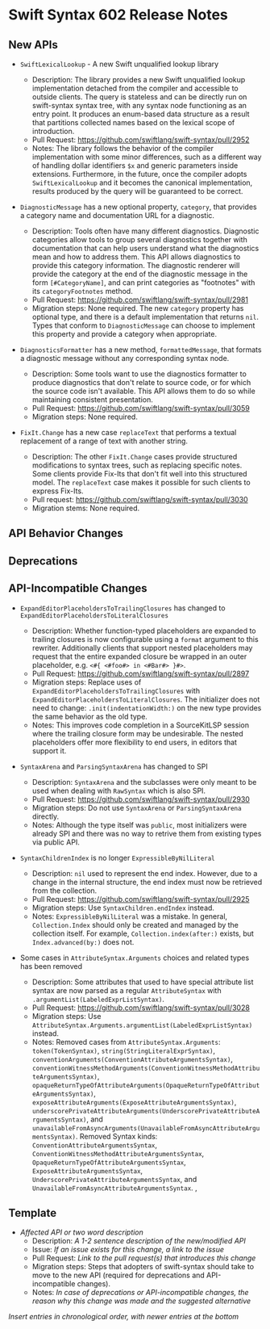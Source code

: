 # Swift Syntax 602 Release Notes

## New APIs

- `SwiftLexicalLookup` - A new Swift unqualified lookup library
  - Description: The library provides a new Swift unqualified lookup implementation detached from the compiler and accessible to outside clients. The query is stateless and can be directly run on swift-syntax syntax tree, with any syntax node functioning as an entry point. It produces an enum-based data structure as a result that partitions collected names based on the lexical scope of introduction. 
  - Pull Request: https://github.com/swiftlang/swift-syntax/pull/2952
  - Notes: The library follows the behavior of the compiler implementation with some minor differences, such as a different way of handling dollar identifiers `$x` and generic parameters inside extensions. Furthermore, in the future, once the compiler adopts `SwiftLexicalLookup` and it becomes the canonical implementation, results produced by the query will be guaranteed to be correct.

- `DiagnosticMessage` has a new optional property, `category`, that provides a category name and documentation URL for a diagnostic.
  - Description: Tools often have many different diagnostics. Diagnostic categories allow tools to group several diagnostics together with documentation that can help users understand what the diagnostics mean and how to address them. This API allows diagnostics to provide this category information. The diagnostic renderer will provide the category at the end of the diagnostic message in the form `[#CategoryName]`, and can print categories as "footnotes" with its `categoryFootnotes` method.
  - Pull Request: https://github.com/swiftlang/swift-syntax/pull/2981
  - Migration steps: None required. The new `category` property has optional type, and there is a default implementation that returns `nil`. Types that conform to `DiagnosticMessage` can choose to implement this property and provide a category when appropriate.

- `DiagnosticsFormatter` has a new method, `formattedMessage`, that formats a diagnostic message without any corresponding syntax node.
  - Description: Some tools want to use the diagnostics formatter to produce diagnostics that don't relate to source code, or for which the source code isn't available. This API allows them to do so while maintaining consistent presentation.
  - Pull Request: https://github.com/swiftlang/swift-syntax/pull/3059
  - Migration steps: None required.

- `FixIt.Change` has a new case `replaceText` that performs a textual replacement of a range of text with another string.
  - Description: The other `FixIt.Change` cases provide structured
    modifications to syntax trees, such as replacing specific notes. Some
    clients provide Fix-Its that don't fit well into this structured model. The
    `replaceText` case makes it possible for such clients to express Fix-Its.
  - Pull request: https://github.com/swiftlang/swift-syntax/pull/3030
  - Migration stems: None required.

## API Behavior Changes

## Deprecations

## API-Incompatible Changes

- `ExpandEditorPlaceholdersToTrailingClosures` has changed to `ExpandEditorPlaceholdersToLiteralClosures`
  - Description: Whether function-typed placeholders are expanded to trailing closures is now configurable using a `format` argument to this rewriter. Additionally clients that support nested placeholders may request that the entire expanded closure be wrapped in an outer placeholder, e.g. `<#{ <#foo#> in <#Bar#> }#>`.
  - Pull Request: https://github.com/swiftlang/swift-syntax/pull/2897
  - Migration steps: Replace uses of `ExpandEditorPlaceholdersToTrailingClosures` with `ExpandEditorPlaceholdersToLiteralClosures`. The initializer does not need to change: `.init(indentationWidth:)` on the new type provides the same behavior as the old type.
  - Notes: This improves code completion in a SourceKitLSP session where the trailing closure form may be undesirable. The nested placeholders offer more flexibility to end users, in editors that support it.

- `SyntaxArena` and `ParsingSyntaxArena` has changed to SPI
  - Description: `SyntaxArena` and the subclasses were only meant to be used when dealing with `RawSyntax` which is also SPI.
  - Pull Request: https://github.com/swiftlang/swift-syntax/pull/2930
  - Migration steps: Do not use `SyntaxArena` or `ParsingSyntaxArena` directly.
  - Notes: Although the type itself was `public`, most initializers were already SPI and there was no way to retrive them from existing types via public API.

- `SyntaxChildrenIndex` is no longer `ExpressibleByNilLiteral`
  - Description: `nil` used to represent the end index. However, due to a change in the internal structure, the end index must now be retrieved from the collection.
  - Pull Request: https://github.com/swiftlang/swift-syntax/pull/2925
  - Migration steps: Use `SyntaxChildren.endIndex` instead.
  - Notes: `ExpressibleByNilLiteral` was a mistake. In general, `Collection.Index` should only be created and managed by the collection itself. For example, `Collection.index(after:)` exists, but `Index.advanced(by:)` does not.

- Some cases in `AttributeSyntax.Arguments` choices and related types has been removed
  - Description: Some attributes that used to have special attribute list syntax are now parsed as a regular `AttributeSyntax` with `.argumentList(LabeledExprListSyntax)`.
  - Pull Request: https://github.com/swiftlang/swift-syntax/pull/3028
  - Migration steps: Use `AttributeSyntax.Arguments.argumentList(LabeledExprListSyntax)` instead.
  - Notes: Removed cases from `AttributeSyntax.Arguments`: `token(TokenSyntax)`, `string(StringLiteralExprSyntax)`, `conventionArguments(ConventionAttributeArgumentsSyntax)`, `conventionWitnessMethodArguments(ConventionWitnessMethodAttributeArgumentsSyntax)`, `opaqueReturnTypeOfAttributeArguments(OpaqueReturnTypeOfAttributeArgumentsSyntax)`, `exposeAttributeArguments(ExposeAttributeArgumentsSyntax)`, `underscorePrivateAttributeArguments(UnderscorePrivateAttributeArgumentsSyntax)`, and `unavailableFromAsyncArguments(UnavailableFromAsyncAttributeArgumentsSyntax)`. Removed Syntax kinds: `ConventionAttributeArgumentsSyntax`, `ConventionWitnessMethodAttributeArgumentsSyntax`, `OpaqueReturnTypeOfAttributeArgumentsSyntax`, `ExposeAttributeArgumentsSyntax`, `UnderscorePrivateAttributeArgumentsSyntax`, and `UnavailableFromAsyncAttributeArgumentsSyntax`.
,
## Template

- *Affected API or two word description*
  - Description: *A 1-2 sentence description of the new/modified API*
  - Issue: *If an issue exists for this change, a link to the issue*
  - Pull Request: *Link to the pull request(s) that introduces this change*
  - Migration steps: Steps that adopters of swift-syntax should take to move to the new API (required for deprecations and API-incompatible changes).
  - Notes: *In case of deprecations or API-incompatible changes, the reason why this change was made and the suggested alternative*

*Insert entries in chronological order, with newer entries at the bottom*
